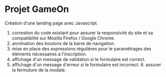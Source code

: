 # Projet GameOn
Création d'une landing page avec Javascript.  
1. correstion du code existant pour assurer la responsivité du site et sa compatibilité sur Mozilla Firefox / Google Chrome.  
2. annimation des boutons de la barre de navigation.  
3. mise en place des expressions régulières pour le paramétrages des éléments nécessaires à l'inscription.  
4. affichage d'un message de validation si le formulaire est correct.  
5. affichage d'un message d'erreur si le formulaire est incorrect.  6. assurer la fermuture de la modale.

